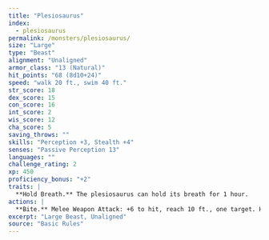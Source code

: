 ```yaml
---
title: "Plesiosaurus"
index:
  - plesiosaurus
permalink: /monsters/plesiosaurus/
size: "Large"
type: "Beast"
alignment: "Unaligned"
armor_class: "13 (Natural)"
hit_points: "68 (8d10+24)"
speed: "walk 20 ft., swim 40 ft."
str_score: 18
dex_score: 15
con_score: 16
int_score: 2
wis_score: 12
cha_score: 5
saving_throws: ""
skills: "Perception +3, Stealth +4"
senses: "Passive Perception 13"
languages: ""
challenge_rating: 2
xp: 450
proficiency_bonus: "+2"
traits: |
  **Hold Breath.** The plesiosaurus can hold its breath for 1 hour.
actions: |
  **Bite.** Melee Weapon Attack: +6 to hit, reach 10 ft., one target. Hit: 14 (3d6 + 4) piercing damage.  
excerpt: "Large Beast, Unaligned"
source: "Basic Rules"
---
```

